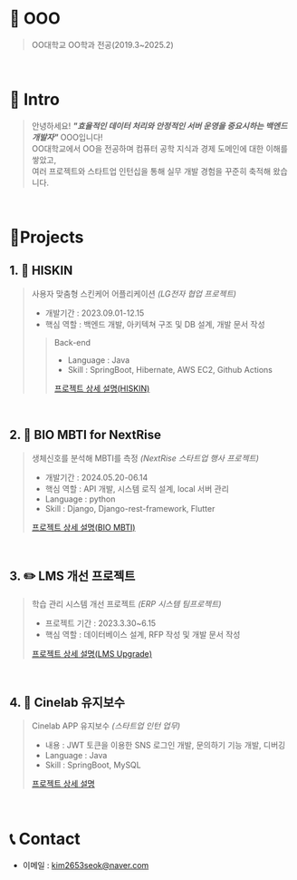 # 📜 OOO

> OO대학교 OO학과 전공(2019.3~2025.2)

<br />

# 👋 Intro

> 안녕하세요! ***"효율적인 데이터 처리와 안정적인 서버 운영을 중요시하는 백엔드 개발자"*** OOO입니다!  
> OO대학교에서 OO을 전공하며 컴퓨터 공학 지식과 경제 도메인에 대한 이해를 쌓았고,  
> 여러 프로젝트와 스타트업 인턴십을 통해 실무 개발 경험을 꾸준히 축적해 왔습니다.


<br />

# 📝Projects


## 1. 💄 HISKIN

> 사용자 맞춤형 스킨케어 어플리케이션 _(LG전자 협업 프로젝트)_
>
> - 개발기간 : 2023.09.01-12.15
> - 핵심 역할 : 백엔드 개발, 아키텍쳐 구조 및 DB 설계, 개발 문서 작성
>
>> Back-end
>> - Language : Java  
>> - Skill : SpringBoot, Hibernate, AWS EC2, Github Actions
>> 
>> [프로젝트 상세 설명(HISKIN)](https://github.com/ksy2653/HISKIN)  
>
<br />

## 2. 🎥 BIO MBTI for NextRise

> 생체신호를 분석해 MBTI를 측정 _(NextRise 스타트업 행사 프로젝트)_
>
> - 개발기간 : 2024.05.20-06.14
> - 핵심 역할 : API 개발, 시스템 로직 설계, local 서버 관리
> - Language : python
> - Skill : Django, Django-rest-framework, Flutter
>
> [프로젝트 상세 설명(BIO MBTI)](https://github.com/ksy2653/BIO_MBTI_HiStranger)

<br />

## 3. ✏️ LMS 개선 프로젝트

> 학습 관리 시스템 개선 프로젝트 _(ERP 시스템 팀프로젝트)_
>
> - 프로젝트 기간 : 2023.3.30~6.15
> - 핵심 역할 : 데이터베이스 설계, RFP 작성 및 개발 문서 작성 
>
> [프로젝트 상세 설명(LMS Upgrade)](https://github.com/ksy2653/LMS-Upgrade-Project)

<br />

## 4. 🏢 Cinelab 유지보수

> Cinelab APP 유지보수 _(스타트업 인턴 업무)_
>
> - 내용 : JWT 토큰을 이용한 SNS 로그인 개발, 문의하기 기능 개발, 디버깅
> - Language : Java  
> - Skill : SpringBoot, MySQL
>
> [프로젝트 상세 설명](https://github.com/ksy2653/Cinelab)

<br />

# 📞 Contact

- 이메일 : kim2653seok@naver.com
